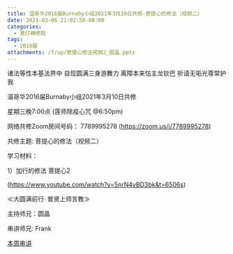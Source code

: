 ```yaml
---
title: 温哥华2016届Burnaby小组2021年3月10日共修-菩提心的修法（视频二）
date: 2021-03-06 21:02:58-08:00
categories:
  - 慧灯禅修班
tags:
  - 2016届
attachments: /f/up/菩提心修法视频2_圆晶.pptx
---
```

诸法等性本基法界中 自现圆满三身游舞力 离障本来怙主龙钦巴 祈请无垢光尊常护我

温哥华2016届Burnaby小组2021年3月10日共修 

星期三晚7:00点 (莲师除疫心咒 @6:50pm)

网络共修Zoom房间号码： 7789995278 (<https://zoom.us/j/7789995278>)

共修主题: 菩提心的修法（视频二）


学习材料：

1）加行的修法 菩提心2

(<https://www.youtube.com/watch?v=5nrN4yBD3bk&t=6506s>)


≪大圆满前行∙ 普贤上师言教≫ 　


主持师兄：圆晶

串讲师兄: Frank

[本周串讲](https://s3.ca-central-1.wasabisys.com/hddata/f.huidengchanxiu.net/hdv/f/up/菩提心修法视频2_圆晶.pptx)